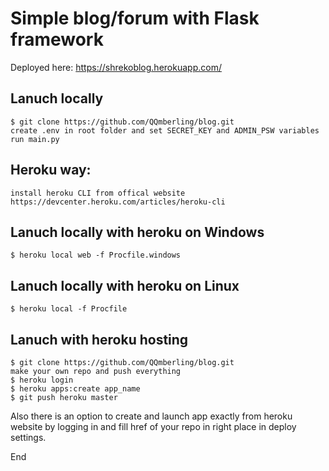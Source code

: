# Simple blog/forum with Flask framework

Deployed here:
https://shrekoblog.herokuapp.com/

## Lanuch locally

    $ git clone https://github.com/QQmberling/blog.git
	create .env in root folder and set SECRET_KEY and ADMIN_PSW variables
	run main.py

## Heroku way:

    install heroku CLI from offical website https://devcenter.heroku.com/articles/heroku-cli

## Lanuch locally with heroku on Windows

	$ heroku local web -f Procfile.windows

## Lanuch locally with heroku on Linux

	$ heroku local -f Procfile

## Lanuch with heroku hosting

	$ git clone https://github.com/QQmberling/blog.git
	make your own repo and push everything
	$ heroku login
	$ heroku apps:create app_name
	$ git push heroku master

Also there is an option to create and launch app exactly from heroku website by logging in and fill href of your repo in
right place in deploy settings.

End
